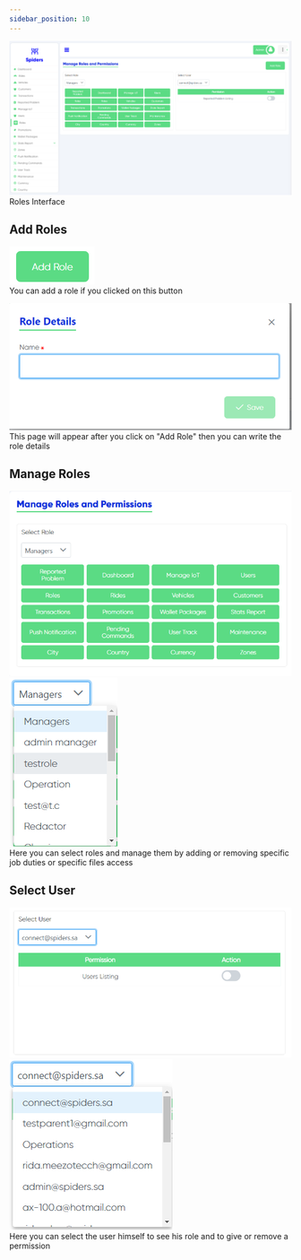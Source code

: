 ```yaml
---
sidebar_position: 10
---
```


<img src='../img/roles/roles.png'/><br/>
Roles Interface

## Add Roles
<img src='../img/roles/roles3.png'/><br/>
You can add a role if you clicked on this button

<img src='../img/roles/roles4.png'/><br/>
This page will appear after you click on "Add Role" then you can write the role details


## Manage Roles
<img src='../img/roles/roles1.png'/>
<br/>
<img src='../img/roles/roles44.png'/>
<br/>
Here you can select roles and manage them by adding or removing specific job duties or specific files access

<br/>


## Select User 
<img src='../img/roles/roles2.png'/>
<img src='../img/roles/roles45.png'/> <br/>
Here you can select the user himself to see his role and to give or remove a permission
<br/>



